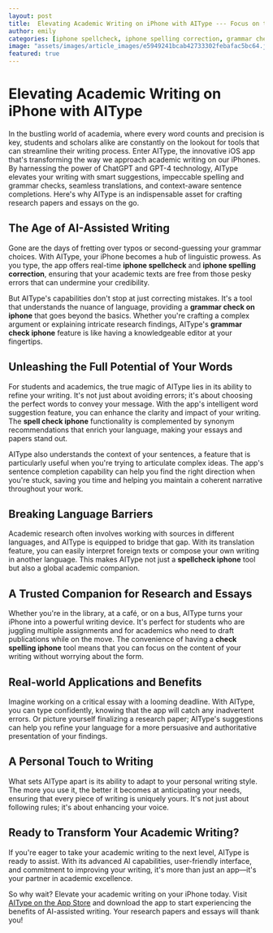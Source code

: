 ```yaml
---
layout: post
title:  Elevating Academic Writing on iPhone with AIType --- Focus on the benefits of AIType for students and academics in writing research papers and essays on their iPhones.
author: emily
categories: [iphone spellcheck, iphone spelling correction, grammar check on iphone, grammar check iphone, spell check iphone, spellcheck iphone, check spelling iphone]
image: "assets/images/article_images/e5949241bcab42733302febafac5bc64.jpg"
featured: true
---
```


# Elevating Academic Writing on iPhone with AIType

In the bustling world of academia, where every word counts and precision is key, students and scholars alike are constantly on the lookout for tools that can streamline their writing process. Enter AIType, the innovative iOS app that's transforming the way we approach academic writing on our iPhones. By harnessing the power of ChatGPT and GPT-4 technology, AIType elevates your writing with smart suggestions, impeccable spelling and grammar checks, seamless translations, and context-aware sentence completions. Here's why AIType is an indispensable asset for crafting research papers and essays on the go.

## The Age of AI-Assisted Writing

Gone are the days of fretting over typos or second-guessing your grammar choices. With AIType, your iPhone becomes a hub of linguistic prowess. As you type, the app offers real-time **iphone spellcheck** and **iphone spelling correction**, ensuring that your academic texts are free from those pesky errors that can undermine your credibility.

But AIType's capabilities don't stop at just correcting mistakes. It's a tool that understands the nuance of language, providing a **grammar check on iphone** that goes beyond the basics. Whether you're crafting a complex argument or explaining intricate research findings, AIType's **grammar check iphone** feature is like having a knowledgeable editor at your fingertips.

## Unleashing the Full Potential of Your Words

For students and academics, the true magic of AIType lies in its ability to refine your writing. It's not just about avoiding errors; it's about choosing the perfect words to convey your message. With the app's intelligent word suggestion feature, you can enhance the clarity and impact of your writing. The **spell check iphone** functionality is complemented by synonym recommendations that enrich your language, making your essays and papers stand out.

AIType also understands the context of your sentences, a feature that is particularly useful when you're trying to articulate complex ideas. The app's sentence completion capability can help you find the right direction when you're stuck, saving you time and helping you maintain a coherent narrative throughout your work.

## Breaking Language Barriers

Academic research often involves working with sources in different languages, and AIType is equipped to bridge that gap. With its translation feature, you can easily interpret foreign texts or compose your own writing in another language. This makes AIType not just a **spellcheck iphone** tool but also a global academic companion.

## A Trusted Companion for Research and Essays

Whether you're in the library, at a café, or on a bus, AIType turns your iPhone into a powerful writing device. It's perfect for students who are juggling multiple assignments and for academics who need to draft publications while on the move. The convenience of having a **check spelling iphone** tool means that you can focus on the content of your writing without worrying about the form.

## Real-world Applications and Benefits

Imagine working on a critical essay with a looming deadline. With AIType, you can type confidently, knowing that the app will catch any inadvertent errors. Or picture yourself finalizing a research paper; AIType's suggestions can help you refine your language for a more persuasive and authoritative presentation of your findings.

## A Personal Touch to Writing

What sets AIType apart is its ability to adapt to your personal writing style. The more you use it, the better it becomes at anticipating your needs, ensuring that every piece of writing is uniquely yours. It's not just about following rules; it's about enhancing your voice.

## Ready to Transform Your Academic Writing?

If you're eager to take your academic writing to the next level, AIType is ready to assist. With its advanced AI capabilities, user-friendly interface, and commitment to improving your writing, it's more than just an app—it's your partner in academic excellence.

So why wait? Elevate your academic writing on your iPhone today. Visit [AIType on the App Store](https://apps.apple.com/us/app/aitype-grammar-check-keyboard/id6469163944) and download the app to start experiencing the benefits of AI-assisted writing. Your research papers and essays will thank you!